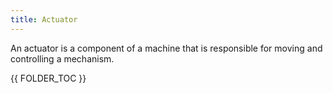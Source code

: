 ```yaml
---
title: Actuator
---
```


An actuator is a component of a machine that is responsible for moving and controlling a mechanism.

{{ FOLDER_TOC }}
